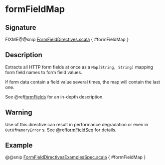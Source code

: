 <a id="formfieldmap"></a>
# formFieldMap

## Signature

FIXME@@snip [FormFieldDirectives.scala](../../../../../../../../../akka-http/src/main/scala/akka/http/scaladsl/server/directives/FormFieldDirectives.scala) { #formFieldMap }

## Description

Extracts all HTTP form fields at once as a `Map[String, String]` mapping form field names to form field values.

If form data contain a field value several times, the map will contain the last one.

See @ref[formFields](formFields.md#formfields) for an in-depth description.

## Warning

Use of this directive can result in performance degradation or even in `OutOfMemoryError` s.
See @ref[formFieldSeq](formFieldSeq.md#formfieldseq) for details.

## Example

@@snip [FormFieldDirectivesExamplesSpec.scala](../../../../../../../test/scala/docs/http/scaladsl/server/directives/FormFieldDirectivesExamplesSpec.scala) { #formFieldMap }